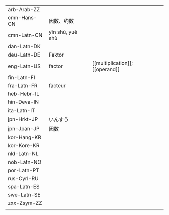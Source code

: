 | | | |
|-|-|-|
| arb-Arab-ZZ |  |  |
| cmn-Hans-CN | 因数、约数 |  |
| cmn-Latn-CN | yīn shù, yuě shù |  |
| dan-Latn-DK |  |  |
| deu-Latn-DE | Faktor |  |
| eng-Latn-US | factor | [[multiplication]]; [[operand]] |
| fin-Latn-FI |  |  |
| fra-Latn-FR | facteur |  |
| heb-Hebr-IL |  |  |
| hin-Deva-IN |  |  |
| ita-Latn-IT |  |  |
| jpn-Hrkt-JP | いんすう |  |
| jpn-Jpan-JP | 因数 |  |
| kor-Hang-KR |  |  |
| kor-Kore-KR |  |  |
| nld-Latn-NL |  |  |
| nob-Latn-NO |  |  |
| por-Latn-PT |  |  |
| rus-Cyrl-RU |  |  |
| spa-Latn-ES |  |  |
| swe-Latn-SE |  |  |
| zxx-Zsym-ZZ |  |  |
|  |  |  |
